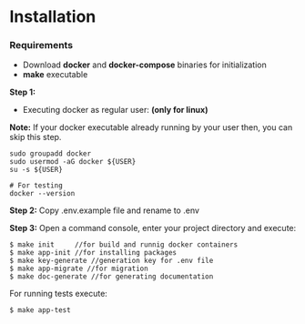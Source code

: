 Installation
============

### Requirements
- Download **docker** and **docker-compose** binaries for initialization
- **make** executable

**Step 1:**
- Executing docker as regular user: **(only for linux)**

**Note:** If your docker executable already running by your user then, you can skip this step.

```shell
sudo groupadd docker
sudo usermod -aG docker ${USER}
su -s ${USER}

# For testing
docker --version
```

**Step 2:**
Copy .env.example file and rename to .env

**Step 3:**
Open a command console, enter your project directory and execute:

```console
$ make init     //for build and runnig docker containers
$ make app-init //for installing packages
$ make key-generate //generation key for .env file 
$ make app-migrate //for migration 
$ make doc-generate //for generating documentation
```

For running tests execute:

```console
$ make app-test
```
